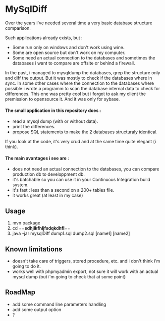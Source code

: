 # MySqlDiff

Over the years i've needed several time a very basic database structure comparison.

Such applications already exists, but :
* Some run only on windows and don't work using wine.
* Some are open source but don't work on my computer.
* Some need an actual connection to the databases and sometimes the databases i want to compare are offsite or behind a firewall.

In the past, i managed to mysqldump the databases, grep the structure only and diff the output. But it was mostly to check if the databases where in sync. In some other cases where the connection to the databases where possible i wrote a programm to scan the database internal data to check for differences. This one was pretty cool but i forgot to ask my client the premission to opensource it. And it was only for sybase.

#### The small application in this repository does :
* read a mysql dump (with or without data).
* print the differences.
* propose SQL statements to make the 2 databases structuraly identical.

If you look at the code, it's very crud and at the same time quite elegant (i think).

#### The main avantages i see are :
* does not need an actual connection to the databases, you can compare production db to developpment db.
* it's batchable so you can use it in your Continuous Integration build system.
* it's fast : less than a second on a 200+ tables file.
* it works great (at least in my case)


## Usage 
1. mvn package
2. cd ==**sdhjlkfhljfsdqkdhfl**==
2. java -jar mysqlDiff dump1.sql dump2.sql [name1] [name2]

## Known limitations
* doesn't take care of triggers, stored procedure, etc. and i don't think i'm going to do it.
* works well with phpmyadmin export, not sure it will work with an actual mysql dump (but i'm going to check that at some point)


## RoadMap
* add some command line parameters handling
* add some output option
* ?

